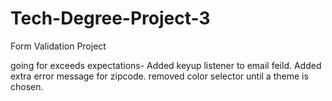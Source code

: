 # Tech-Degree-Project-3
Form Validation Project

going for exceeds expectations-
Added keyup listener to email feild.
Added extra error message for zipcode.
removed color selector until a theme is chosen.
